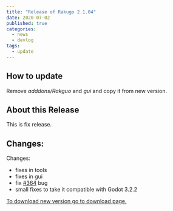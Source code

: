 ```yaml
---
title: "Release of Rakugo 2.1.04"
date: 2020-07-02
published: true
categories:
  - news
  - devlog
tags:
  - update
---
```


## How to update

Remove _adddons/Rakguo_ and _gui_ and copy it from new version.

## About this Release

This is fix release.

## Changes:
Changes:
- fixes in tools
- fixes in gui
- fix [#364](https://github.com/rakugoteam/Rakugo/issues/364) bug
- small fixes to take it compatible with Godot 3.2.2

[To download new version go to download page.](/download/)
